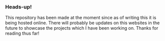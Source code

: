 ### Heads-up!
This repository has been made at the moment since as of writing this it is being hosted online. There will probably be updates on this websites in the future to showcase the projects which I have been working on. Thanks for reading thus far!